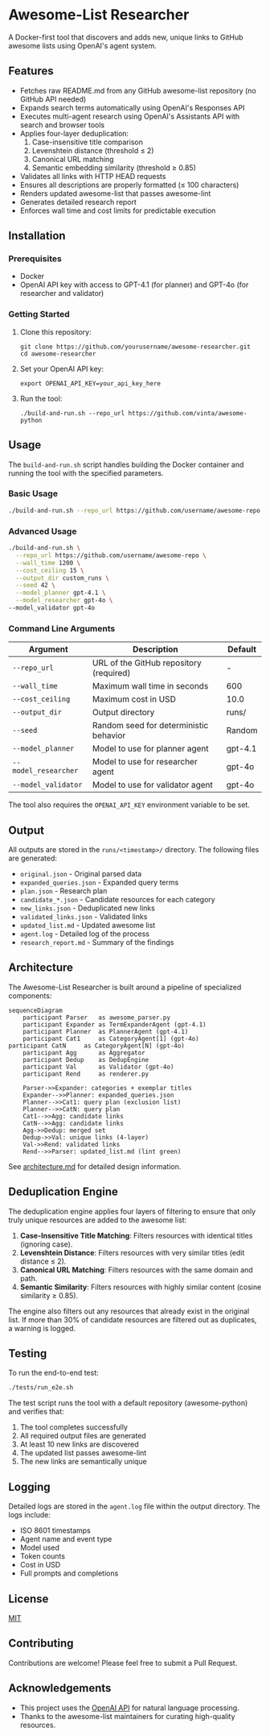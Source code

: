 # Awesome-List Researcher

A Docker-first tool that discovers and adds new, unique links to GitHub awesome lists using OpenAI's agent system.

## Features

- Fetches raw README.md from any GitHub awesome-list repository (no GitHub API needed)
- Expands search terms automatically using OpenAI's Responses API
- Executes multi-agent research using OpenAI's Assistants API with search and browser tools
- Applies four-layer deduplication:
  1. Case-insensitive title comparison
  2. Levenshtein distance (threshold ≤ 2)
  3. Canonical URL matching
  4. Semantic embedding similarity (threshold ≥ 0.85)
- Validates all links with HTTP HEAD requests
- Ensures all descriptions are properly formatted (≤ 100 characters)
- Renders updated awesome-list that passes awesome-lint
- Generates detailed research report
- Enforces wall time and cost limits for predictable execution

## Installation

### Prerequisites

- Docker
- OpenAI API key with access to GPT-4.1 (for planner) and GPT-4o (for researcher and validator)

### Getting Started

1. Clone this repository:
   ```
   git clone https://github.com/yourusername/awesome-researcher.git
   cd awesome-researcher
   ```

2. Set your OpenAI API key:
   ```
   export OPENAI_API_KEY=your_api_key_here
   ```

3. Run the tool:
   ```
   ./build-and-run.sh --repo_url https://github.com/vinta/awesome-python
   ```

## Usage

The `build-and-run.sh` script handles building the Docker container and running the tool with the specified parameters.

### Basic Usage

```bash
./build-and-run.sh --repo_url https://github.com/username/awesome-repo
```

### Advanced Usage

```bash
./build-and-run.sh \
  --repo_url https://github.com/username/awesome-repo \
  --wall_time 1200 \
  --cost_ceiling 15 \
  --output_dir custom_runs \
  --seed 42 \
  --model_planner gpt-4.1 \
  --model_researcher gpt-4o \
--model_validator gpt-4o
```

### Command Line Arguments

| Argument | Description | Default |
|----------|-------------|---------|
| `--repo_url` | URL of the GitHub repository (required) | - |
| `--wall_time` | Maximum wall time in seconds | 600 |
| `--cost_ceiling` | Maximum cost in USD | 10.0 |
| `--output_dir` | Output directory | runs/ |
| `--seed` | Random seed for deterministic behavior | Random |
| `--model_planner` | Model to use for planner agent | gpt-4.1 |
| `--model_researcher` | Model to use for researcher agent | gpt-4o |
| `--model_validator` | Model to use for validator agent | gpt-4o |

The tool also requires the `OPENAI_API_KEY` environment variable to be set.

## Output

All outputs are stored in the `runs/<timestamp>/` directory. The following files are generated:

- `original.json` - Original parsed data
- `expanded_queries.json` - Expanded query terms
- `plan.json` - Research plan
- `candidate_*.json` - Candidate resources for each category
- `new_links.json` - Deduplicated new links
- `validated_links.json` - Validated links
- `updated_list.md` - Updated awesome list
- `agent.log` - Detailed log of the process
- `research_report.md` - Summary of the findings

## Architecture

The Awesome-List Researcher is built around a pipeline of specialized components:

```mermaid
sequenceDiagram
    participant Parser   as awesome_parser.py
    participant Expander as TermExpanderAgent (gpt‑4.1)
    participant Planner  as PlannerAgent (gpt‑4.1)
    participant Cat1     as CategoryAgent[1] (gpt-4o)
participant CatN     as CategoryAgent[N] (gpt-4o)
    participant Agg      as Aggregator
    participant Dedup    as DedupEngine
    participant Val      as Validator (gpt-4o)
    participant Rend     as renderer.py

    Parser->>Expander: categories + exemplar titles
    Expander-->>Planner: expanded_queries.json
    Planner-->>Cat1: query plan (exclusion list)
    Planner-->>CatN: query plan
    Cat1-->>Agg: candidate links
    CatN-->>Agg: candidate links
    Agg->>Dedup: merged set
    Dedup->>Val: unique links (4‑layer)
    Val->>Rend: validated links
    Rend-->>Parser: updated_list.md (lint green)
```

See [architecture.md](architecture.md) for detailed design information.

## Deduplication Engine

The deduplication engine applies four layers of filtering to ensure that only truly unique resources are added to the awesome list:

1. **Case-Insensitive Title Matching**: Filters resources with identical titles (ignoring case).
2. **Levenshtein Distance**: Filters resources with very similar titles (edit distance ≤ 2).
3. **Canonical URL Matching**: Filters resources with the same domain and path.
4. **Semantic Similarity**: Filters resources with highly similar content (cosine similarity ≥ 0.85).

The engine also filters out any resources that already exist in the original list. If more than 30% of candidate resources are filtered out as duplicates, a warning is logged.

## Testing

To run the end-to-end test:

```bash
./tests/run_e2e.sh
```

The test script runs the tool with a default repository (awesome-python) and verifies that:

1. The tool completes successfully
2. All required output files are generated
3. At least 10 new links are discovered
4. The updated list passes awesome-lint
5. The new links are semantically unique

## Logging

Detailed logs are stored in the `agent.log` file within the output directory. The logs include:

- ISO 8601 timestamps
- Agent name and event type
- Model used
- Token counts
- Cost in USD
- Full prompts and completions

## License

[MIT](LICENSE)

## Contributing

Contributions are welcome! Please feel free to submit a Pull Request.

## Acknowledgements

- This project uses the [OpenAI API](https://platform.openai.com/) for natural language processing.
- Thanks to the awesome-list maintainers for curating high-quality resources.
